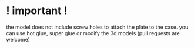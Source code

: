 # ! important !
the model does not include screw holes to attach the plate to the case.
you can use hot glue, super glue or modify the 3d models (pull requests are welcome)
